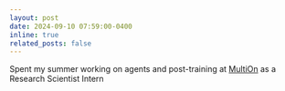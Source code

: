 ```yaml
---
layout: post
date: 2024-09-10 07:59:00-0400
inline: true
related_posts: false
---
```


Spent my summer working on agents and post-training at [MultiOn](https://www.multion.ai/) as a Research Scientist Intern